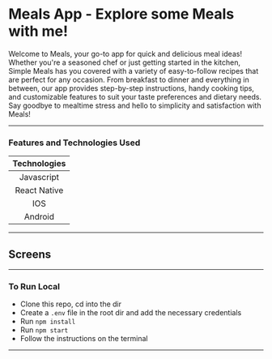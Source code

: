 # Meals App - Explore some Meals with me!
<p>Welcome to Meals, your go-to app for quick and delicious meal ideas! Whether you're a seasoned chef or just getting started in the kitchen, Simple Meals has you covered with a variety of easy-to-follow recipes that are perfect for any occasion. From breakfast to dinner and everything in between, our app provides step-by-step instructions, handy cooking tips, and customizable features to suit your taste preferences and dietary needs. Say goodbye to mealtime stress and hello to simplicity and satisfaction with  Meals!</p>

---


### Features and Technologies Used


| Technologies  |
| :-------------: |
| Javascript     | 
| React Native    | 
| IOS    | 
| Android    | 


---


## Screens
 <!-- <img src="./assets/images/startScreen.png?raw=true" width= "200px" height="100%"> &nbsp; &nbsp; <img src="./assets/images/gameScreen.png?raw=true" width= "200px" height="100%"> &nbsp; &nbsp; <img src="./assets/images/gameOverScreen.png?raw=true" width= "200px" height="100%">  -->

---
### To Run Local
* Clone this repo, cd into the dir
* Create a `.env` file in the root dir and add the necessary credentials
* Run `npm install`
* Run  `npm start`
* Follow the instructions on the terminal

--- 


